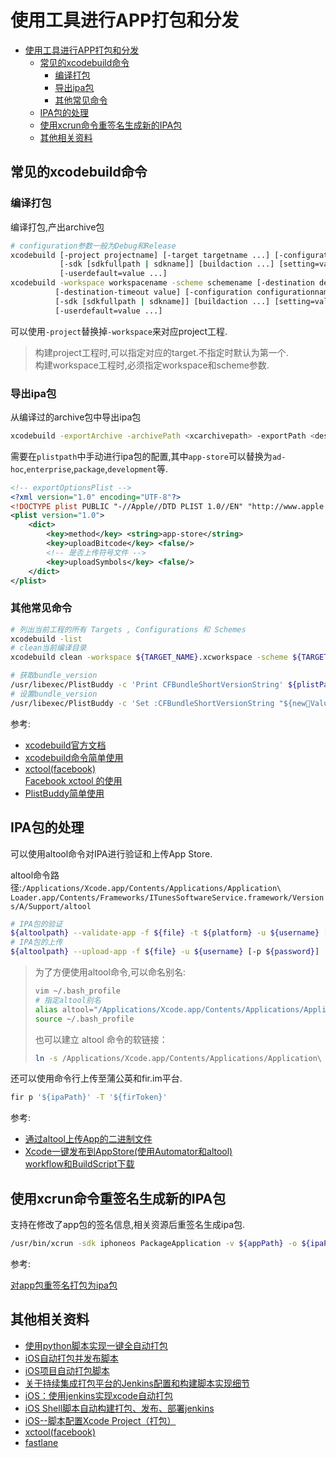 # 使用工具进行APP打包和分发

<!-- TOC -->

- [使用工具进行APP打包和分发](#%E4%BD%BF%E7%94%A8%E5%B7%A5%E5%85%B7%E8%BF%9B%E8%A1%8Capp%E6%89%93%E5%8C%85%E5%92%8C%E5%88%86%E5%8F%91)
    - [常见的xcodebuild命令](#%E5%B8%B8%E8%A7%81%E7%9A%84xcodebuild%E5%91%BD%E4%BB%A4)
        - [编译打包](#%E7%BC%96%E8%AF%91%E6%89%93%E5%8C%85)
        - [导出ipa包](#%E5%AF%BC%E5%87%BAipa%E5%8C%85)
        - [其他常见命令](#%E5%85%B6%E4%BB%96%E5%B8%B8%E8%A7%81%E5%91%BD%E4%BB%A4)
    - [IPA包的处理](#ipa%E5%8C%85%E7%9A%84%E5%A4%84%E7%90%86)
    - [使用xcrun命令重签名生成新的IPA包](#%E4%BD%BF%E7%94%A8xcrun%E5%91%BD%E4%BB%A4%E9%87%8D%E7%AD%BE%E5%90%8D%E7%94%9F%E6%88%90%E6%96%B0%E7%9A%84ipa%E5%8C%85)
    - [其他相关资料](#%E5%85%B6%E4%BB%96%E7%9B%B8%E5%85%B3%E8%B5%84%E6%96%99)

<!-- /TOC -->

## 常见的xcodebuild命令

### 编译打包

编译打包,产出archive包

```sh
# configuration参数一般为Debug和Release
xcodebuild [-project projectname] [-target targetname ...] [-configuration configurationname]
           [-sdk [sdkfullpath | sdkname]] [buildaction ...] [setting=value ...]
           [-userdefault=value ...]
xcodebuild -workspace workspacename -scheme schemename [-destination destinationspecifier]
          [-destination-timeout value] [-configuration configurationname]
          [-sdk [sdkfullpath | sdkname]] [buildaction ...] [setting=value ...]
          [-userdefault=value ...]
```

可以使用`-project`替换掉`-workspace`来对应project工程.

> 构建project工程时,可以指定对应的target.不指定时默认为第一个.  
构建workspace工程时,必须指定workspace和scheme参数.

### 导出ipa包

从编译过的archive包中导出ipa包

```sh
xcodebuild -exportArchive -archivePath <xcarchivepath> -exportPath <destinationpath> -exportOptionsPlist <plistpath>
```

需要在`plistpath`中手动进行ipa包的配置,其中`app-store`可以替换为`ad-hoc`,`enterprise`,`package`,`development`等.

```xml
<!-- exportOptionsPlist -->
<?xml version="1.0" encoding="UTF-8"?>
<!DOCTYPE plist PUBLIC "-//Apple//DTD PLIST 1.0//EN" "http://www.apple.com/DTDs/PropertyList-1.0.dtd">
<plist version="1.0">
    <dict>
        <key>method</key> <string>app-store</string>
        <key>uploadBitcode</key> <false/>
        <!-- 是否上传符号文件 -->
        <key>uploadSymbols</key> <false/>
    </dict>
</plist>
```

### 其他常见命令

```sh
# 列出当前工程的所有 Targets , Configurations 和 Schemes
xcodebuild -list
# clean当前编译目录
xcodebuild clean -workspace ${TARGET_NAME}.xcworkspace -scheme ${TARGET_NAME} -configuration ${BUILD_TYPE}

# 获取bundle_version
/usr/libexec/PlistBuddy -c 'Print CFBundleShortVersionString' ${plistPath}
# 设置bundle_version
/usr/libexec/PlistBuddy -c 'Set :CFBundleShortVersionString "${newValue}"' ${plistPath}
```

参考:

* [xcodebuild官方文档](https://developer.apple.com/legacy/library/documentation/Darwin/Reference/ManPages/man1/xcodebuild.1.html)
* [xcodebuild命令简单使用](https://www.jianshu.com/p/88d9f2e57004)
* [xctool(facebook)](https://github.com/facebook/xctool)  
[Facebook xctool 的使用](https://www.jianshu.com/p/23646d85cfa1)
* [PlistBuddy简单使用](https://www.jianshu.com/p/2167f755c47e)

## IPA包的处理

可以使用altool命令对IPA进行验证和上传App Store.

altool命令路径:`/Applications/Xcode.app/Contents/Applications/Application\ Loader.app/Contents/Frameworks/ITunesSoftwareService.framework/Versions/A/Support/altool`

```sh
# IPA包的验证
${altoolpath} --validate-app -f ${file} -t ${platform} -u ${username} [-p ${password}]
# IPA包的上传
${altoolpath} --upload-app -f ${file} -u ${username} [-p ${password}]
```

> 为了方便使用altool命令,可以命名别名:
> ```sh
> vim ~/.bash_profile
> # 指定altool别名
> alias altool="/Applications/Xcode.app/Contents/Applications/Application\ Loader.app/Contents/Frameworks/ITunesSoftwareService.framework/Versions/A/Support/altool"
> source ~/.bash_profile
> ```
> 也可以建立 altool 命令的软链接：
>
> ```sh
> ln -s /Applications/Xcode.app/Contents/Applications/Application\ Loader.app/Contents/Frameworks/ITunesSoftwareService.framework/Versions/A/Support/altool altool
> ```

还可以使用命令行上传至蒲公英和fir.im平台.

```sh
fir p '${ipaPath}' -T '${firToken}'
```

参考:

* [通过altool上传App的二进制文件](http://help.apple.com/itc/apploader/#/apdATD1E53-D1E1A1303-D1E53A1126)
* [Xcode一键发布到AppStore(使用Automator和altool)](http://blog.csdn.net/gukong/article/details/51578618)  
[workflow和BuildScript下载](https://github.com/Quxiaolei/Quxiaolei.github.io/tree/master/resources/Xcode%E4%B8%80%E9%94%AE%E5%8F%91%E5%B8%83%E5%88%B0AppStore(%E4%BD%BF%E7%94%A8Automator%E5%92%8Caltool))

## 使用xcrun命令重签名生成新的IPA包

支持在修改了app包的签名信息,相关资源后重签名生成ipa包.

```sh
/usr/bin/xcrun -sdk iphoneos PackageApplication -v ${appPath} -o ${ipaPath} --sign ${signInfo} --embed ${mobileprovisionPath}
```

参考:

[对app包重签名打包为ipa包](http://www.cnblogs.com/yesun/archive/2013/08/16/3261839.html)

## 其他相关资料

* [使用python脚本实现一键全自动打包](https://github.com/Quxiaolei/iOSAutoPackage)
* [iOS自动打包并发布脚本](https://github.com/carya/Util)
* [iOS项目自动打包脚本](https://github.com/hades0918/ipapy)
* [关于持续集成打包平台的Jenkins配置和构建脚本实现细节](http://debugtalk.com/post/iOS-Android-Packing-with-Jenkins-details/)
* [iOS：使用jenkins实现xcode自动打包](http://blog.csdn.net/u014641783/article/details/50866196)
* [iOS Shell脚本自动构建打包、发布、部署jenkins](https://www.jianshu.com/p/ad4a9c40ae59)
* [iOS--脚本配置Xcode Project（打包）](http://blog.csdn.net/chsadin/article/details/61192923)
* [xctool(facebook)](https://github.com/facebook/xctool)
* [fastlane](https://github.com/fastlane/fastlane)